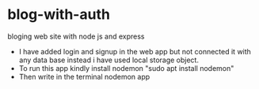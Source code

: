 # blog-with-auth
bloging web site with node js and express
* I have added login and signup in the web app but not connected it with any data base instead i have used local storage object.
* To run this app kindly install nodemon "sudo apt install nodemon"
* Then write in the terminal nodemon app